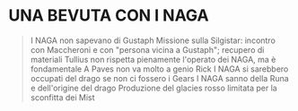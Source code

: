 # UNA BEVUTA CON I NAGA

> I NAGA non sapevano di Gustaph
> Missione sulla Silgistar: incontro con Maccheroni e con "persona vicina a Gustaph"; recupero di materiali
> Tullius non rispetta pienamente l'operato dei NAGA, ma è fondamentale
> A Paves non va molto a genio Rick
> I NAGA si sarebbero occupati del drago se non ci fossero i Gears
> I NAGA sanno della Runa e dell'origine del drago
> Produzione del glacies rosso limitata per la sconfitta dei Mist



